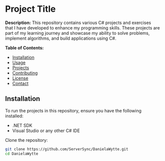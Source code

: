 # Project Title

**Description:**
This repository contains various C# projects and exercises that I have developed to enhance my programming skills. These projects are part of my learning journey and showcase my ability to solve problems, implement algorithms, and build applications using C#.

**Table of Contents:**
- [Installation](#installation)
- [Usage](#usage)
- [Projects](#projects)
- [Contributing](#contributing)
- [License](#license)
- [Contact](#contact)

## Installation

To run the projects in this repository, ensure you have the following installed:
- .NET SDK
- Visual Studio or any other C# IDE

Clone the repository:
```bash
git clone https://github.com/ServerSync/DanielaWytte.git
cd DanielaWytte



